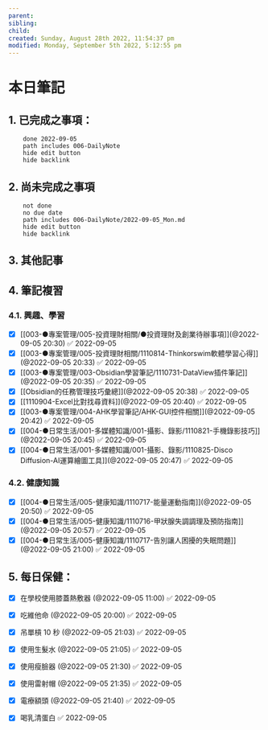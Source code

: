 ```yaml
---
parent: 
sibling: 
child: 
created: Sunday, August 28th 2022, 11:54:37 pm
modified: Monday, September 5th 2022, 5:12:55 pm
---
```

# 本日筆記


## 1. 已完成之事項：
```tasks
	done 2022-09-05
	path includes 006-DailyNote
	hide edit button 
	hide backlink
```

## 2. 尚未完成之事項
```tasks
	not done
	no due date
	path includes 006-DailyNote/2022-09-05_Mon.md
	hide edit button 
	hide backlink
```

## 3. 其他記事

## 4. 筆記複習
### 4.1. 興趣、學習
- [x] [[003-●專案管理/005-投資理財相關/●投資理財及創業待辦事項]](@2022-09-05 20:30) ✅ 2022-09-05
- [x] [[003-●專案管理/005-投資理財相關/1110814-Thinkorswim軟體學習心得]](@2022-09-05 20:33) ✅ 2022-09-05
- [x] [[003-●專案管理/003-Obsidian學習筆記/1110731-DataView插件筆記]](@2022-09-05 20:35) ✅ 2022-09-05
- [x] [[Obsidian的任務管理技巧彙總]](@2022-09-05 20:38) ✅ 2022-09-05
- [x] [[1110904-Excel比對找尋資料]](@2022-09-05 20:40) ✅ 2022-09-05
- [x] [[003-●專案管理/004-AHK學習筆記/AHK-GUI控件相關]](@2022-09-05 20:42) ✅ 2022-09-05
- [x] [[004-●日常生活/001-多媒體知識/001-攝影、錄影/1110821-手機錄影技巧]](@2022-09-05 20:45) ✅ 2022-09-05
- [x] [[004-●日常生活/001-多媒體知識/001-攝影、錄影/1110825-Disco Diffusion-AI運算繪圖工具]](@2022-09-05 20:47) ✅ 2022-09-05

### 4.2. 健康知識
- [x] [[004-●日常生活/005-健康知識/1110717-能量運動指南]](@2022-09-05 20:50) ✅ 2022-09-05
- [x] [[004-●日常生活/005-健康知識/1110716-甲狀腺失調調理及預防指南]](@2022-09-05 20:57) ✅ 2022-09-05
- [x] [[004-●日常生活/005-健康知識/1110717-告別讓人困擾的失眠問題]](@2022-09-05 21:00) ✅ 2022-09-05

## 5. 每日保健：
- [x] 在學校使用膝蓋熱敷器 (@2022-09-05 11:00) ✅ 2022-09-05
- [x] 吃維他命 (@2022-09-05 20:00) ✅ 2022-09-05
- [x] 吊單槓 10 秒 (@2022-09-05 21:03) ✅ 2022-09-05
- [x] 使用生髮水 (@2022-09-05 21:05) ✅ 2022-09-05
- [x] 使用瘦臉器 (@2022-09-05 21:30) ✅ 2022-09-05
- [x] 使用雷射帽 (@2022-09-05 21:35) ✅ 2022-09-05
- [x] 電療額頭 (@2022-09-05 21:40) ✅ 2022-09-05
- [x] 喝乳清蛋白 ✅ 2022-09-05


